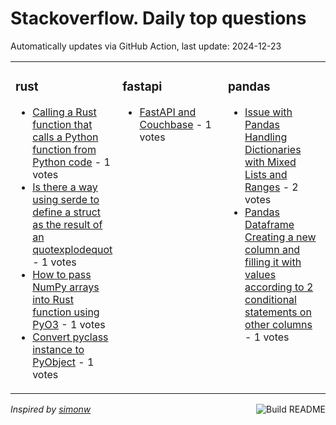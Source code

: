 # Stackoverflow. Daily top questions 

Automatically updates via GitHub Action, last update: <!-- date starts -->2024-12-23<!-- date ends -->


<table><tr><td valign="top" width="33%">

### rust
<!-- rust starts -->
* [Calling a Rust function that calls a Python function from Python code](https://stackoverflow.com/questions/79302101/calling-a-rust-function-that-calls-a-python-function-from-python-code) - 1 votes
* [Is there a way using serde to define a struct as the result of an quotexplodequot](https://stackoverflow.com/questions/79303082/is-there-a-way-using-serde-to-define-a-struct-as-the-result-of-an-explode) - 1 votes
* [How to pass NumPy arrays into Rust function using PyO3](https://stackoverflow.com/questions/79301787/how-to-pass-numpy-arrays-into-rust-function-using-pyo3) - 1 votes
* [Convert pyclass instance to PyObject](https://stackoverflow.com/questions/79301595/convert-pyclass-instance-to-pyobject) - 1 votes
<!-- rust ends -->
</td><td valign="top" width="34%">


### fastapi
<!-- fastapi starts -->
* [FastAPI and Couchbase](https://stackoverflow.com/questions/79300862/fastapi-and-couchbase) - 1 votes
<!-- fastapi ends -->
</td><td valign="top" width="34%">


### pandas
<!-- pandas starts -->
* [Issue with Pandas Handling Dictionaries with Mixed Lists and Ranges](https://stackoverflow.com/questions/79301051/issue-with-pandas-handling-dictionaries-with-mixed-lists-and-ranges) - 2 votes
* [Pandas Dataframe Creating a new column and filling it with values according to 2 conditional statements on other columns](https://stackoverflow.com/questions/79303358/pandas-dataframe-creating-a-new-column-and-filling-it-with-values-according-to) - 1 votes
<!-- pandas ends -->
</td></tr></table>

<a href="https://github.com/hp0404/hp0404/actions"><img src="https://github.com/hp0404/hp0404/workflows/Build%20README/badge.svg" align="right" alt="Build README"></a> <p>*Inspired by  [simonw](https://github.com/simonw/simonw)*</p>
